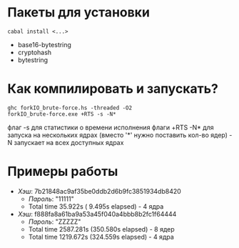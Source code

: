 # **Пакеты для установки**
    cabal install <...>
* base16-bytestring
* cryptohash
* bytestring
# **Как компилировать и запускать?**
    ghc forkIO_brute-force.hs -threaded -O2
    forkIO_brute-force.exe +RTS -s -N*
флаг -s для статистики о времени исполнения
флаги +RTS -N* для запуска на нескольких ядрах (вместо '*' нужно поставить кол-во ядер)
-N запускает на всех доступных ядрах

# **Примеры работы**
* *Хэш*: 7b21848ac9af35be0ddb2d6b9fc3851934db8420
  * *Пароль*: "11111"        
  * Total   time   35.922s  (  9.495s elapsed) - 4 ядра
* *Хэш*: f888fa8a61ba9a53a45f040a4bbb8b2fc1f64444
  * *Пароль*: "ZZZZZ"                                                             
  * Total   time  2587.281s  (350.580s elapsed) - 8 ядер
  * Total   time  1219.672s  (324.559s elapsed) - 4 ядра

